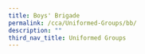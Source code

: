 ```yaml
---
title: Boys' Brigade
permalink: /cca/Uniformed-Groups/bb/
description: ""
third_nav_title: Uniformed Groups
---
```

